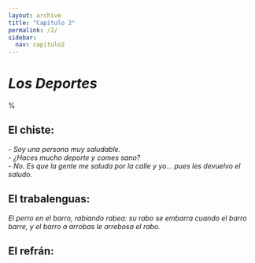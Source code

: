 ```yaml
---
layout: archive
title: "Capítulo 2"
permalink: /2/
sidebar:
  nav: capitulo2
---
```


# _Los Deportes_

%


## El chiste:

_\- Soy una persona muy saludable.   
\- ¿Haces mucho deporte y comes sano?   
\- No. Es que la gente me saluda por la calle y yo... pues les devuelvo el saludo._   


## El trabalenguas:

_El perro en el barro, rabiando rabea: su rabo se embarra
cuando el barro barre, y el barro a arrobas le arrebosa el rabo._


## El refrán:

